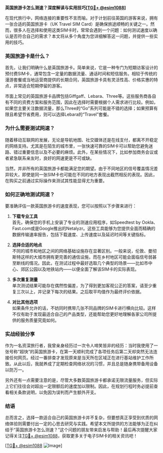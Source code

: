 **英国旅游卡怎么测速？深度解读与实用技巧[[TG💪+ @esim1088](https://t.me/s/esim1088)]**

在现代旅行中，网络连接的重要性不言而喻。对于计划前往英国的游客来说，拥有一张合适的英国旅游卡（UK Travel SIM Card）是确保旅途顺畅的关键之一。然而，很多人在选择和使用这类SIM卡时，常常会遇到一个问题：如何测试速度以确认是否符合自己的需求？本文将从多个角度为您详细解答这一问题，并提供一些实用的技巧。

### 英国旅游卡是什么？

首先，让我们明确什么是英国旅游卡。简单来说，它是一种专门为短期访客设计的预付费SIM卡，通常包含一定量的数据流量、通话时间和短信服务。相较于传统的漫游套餐或当地运营商提供的长期合同，英国旅游卡具有灵活性高、价格实惠的特点，非常适合短期停留的游客。

市面上常见的英国旅游卡品牌包括Giffgaff、Lebara、Three等。这些服务商各自有不同的资费方案和服务范围，因此在选择时需要根据个人需求进行比较。例如，如果您主要关注数据流量，那么Three的“Go”系列可能是不错的选择；如果预算有限且希望节省费用，则可以选择Lebara的“Travel”套餐。

### 为什么需要测试网速？

随着移动互联网的发展，无论是导航地图、社交媒体还是在线支付，都离不开稳定的网络支持。尤其是在陌生的城市里，一张快速可靠的SIM卡可以帮助您避免迷路、错过重要信息以及不必要的麻烦。此外，在某些情况下，比如参加商务会议或者紧急联系亲友时，良好的网速更是不可或缺。

当然，并非所有的英国旅游卡都能满足您的期望。由于不同地区的信号覆盖情况差异较大，即使是同一张SIM卡也可能在不同的地方表现出截然相反的表现。因此，在购买之前通过实际操作来测试其性能显得尤为重要。

### 如何正确地测试网速？

要准确评估一款英国旅游卡的速度表现，您可以按照以下步骤来进行：

1. **下载专业工具**  
   首先，确保您的手机上安装了专业的测速应用程序，如Speedtest by Ookla、Fast.com或是Google推出的Netalyzr。这些工具能够为您提供全面而精确的数据传输速率报告，包括下载速度、上传速度以及延迟时间等关键指标。

2. **选择合适的地点**  
   不同的城市和地区之间的网络基础设施存在显著区别。一般来说，伦敦、曼彻斯特这样的大城市拥有更完善的通信设施，而在乡村地区可能会面临信号弱甚至断线的情况。因此，在测试过程中最好选取几个典型的场景——比如市中心、郊区公园以及地铁站内——以便全面了解该SIM卡的实际表现。

3. **多次重复测量**  
   单次测试结果可能存在偶然性偏差，为了得到更加客观公正的答案，请至少重复三次以上，并记录下每次的结果。之后取平均值作为最终评价依据。

4. **对比其他选项**  
   如果条件允许的话，不妨同时携带几张不同品牌的SIM卡进行横向比较。这样不仅有助于发现最适合自己的产品类型，还能帮助您更好地理解各家公司所提供的服务质量究竟如何。

### 实战经验分享

作为一名资深旅行者，我曾亲身经历过一次令人啼笑皆非的经历：当时我使用了一张号称“超快”的英国旅游卡，在第一天顺利完成了各项任务后第二天却突然无法连接任何网页。经过一番排查才发现原来是当天所在区域正在进行基站维护工作所致。从此以后，我就养成了定期检查网络状况的习惯，并且总是随身携带备用设备以防万一。

另外还有一点需要注意的是，尽管大多数英国旅游卡都承诺无限流量服务，但实际上它们往往会对超出一定限额后的速度加以限制。因此，在规划行程时务必提前查看相关条款说明，以免因为误判而产生额外开支。

### 结语

总而言之，选择一款适合自己的英国旅游卡并不复杂，但要想真正享受到优质的网络体验则需要付出一定的心思去研究与实践。希望本文所提供的方法能够为正在纠结于“英国旅游卡怎么测速？”这个问题的朋友带来启发与帮助！最后再次提醒大家记得关注[TG💪+ @esim1088](https://t.me/s/esim1088)，获取更多关于电子SIM卡的相关资讯吧！

[[TG💪+ @esim1088](https://t.me/s/esim1088) ![Image](https://i.postimg.cc/4NQfJmqS/Snipaste-2025-05-13-00-14-12.png)]